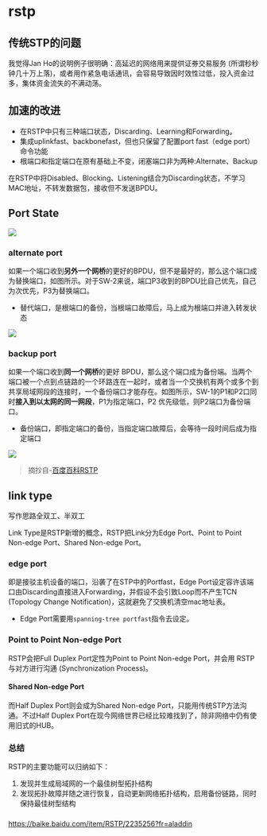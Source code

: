 # rstp

## 传统STP的问题

我觉得Jan Ho的说明例子很明确：高延迟的网络用来提供证券交易服务 (所谓秒秒钟几十万上落)，或者用作紧急电话通讯，会容易导致因时效性过低，投入资金过多，集体资金流失的不满动荡。


## 加速的改进

* 在RSTP中只有三种端口状态，Discarding、Learning和Forwarding。
* 集成uplinkfast、backbonefast，但也只保留了配置port fast（edge port）命令功能
* 根端口和指定端口在原有基础上不变，闭塞端口非为两种:Alternate、Backup

在RSTP中将Disabled、Blocking、Listening结合为Discarding状态，不学习MAC地址，不转发数据包，接收但不发送BPDU。


## Port State

![](https://i.postimg.cc/85dbWyM2/81223.png)

### alternate port

如果一个端口收到**另外一个网桥**的更好的BPDU，但不是最好的，那么这个端口成为替换端口，如图所示。对于SW-2来说，端口P3收到的BPDU比自己优先，自己为次优先，P3为替换端口。

* 替代端口，是根端口的备份，当根端口故障后，马上成为根端口并进入转发状态

![](https://i.postimg.cc/h4y9RxQ6/460d.jpg)

### backup port

如果一个端口收到**同一个网桥**的更好 BPDU，那么这个端口成为备份端。当两个端口被一个点到点链路的一个环路连在一起时，或者当一个交换机有两个或多个到共享局域网段的连接时，一个备份端口才能存在。如图所示，SW-1的P1和P2口同时**接入到以太网的同一网段**，P1为指定端口，P2 优先级低，则P2端口为备份端口。

* 备份端口，即指定端口的备份，当指定端口故障后，会等待一段时间后成为指定端口

![](https://i.postimg.cc/5Np81RKx/a15.jpg)

> 摘抄自-[百度百科RSTP](https://baike.baidu.com/item/RSTP)

## link type

写作思路全双工、半双工

Link Type是RSTP新增的概念，RSTP把Link分为Edge Port、Point to Point Non-edge Port、Shared Non-edge Port。

### edge port

即是接驳主机设备的端口，沿袭了在STP中的Portfast，Edge Port设定容许该端口由Discarding直接进入Forwarding，并假设不会引致Loop而不产生TCN (Topology Change Notification)，这就避免了交换机清空mac地址表。

* Edge Port需要用`spanning-tree portfast`指令去设定。

### Point to Point Non-edge Port

RSTP会把Full Duplex Port定性为Point to Point Non-edge Port，并会用 RSTP 与对方进行沟通 (Synchronization Process)。

#### Shared Non-edge Port

而Half Duplex Port则会成为Shared Non-edge Port，只能用传统STP方法沟通。不过Half Duplex Port在现今网络世界已经比较难找到了，除非网络中仍有使用旧式的HUB。

### 总结

RSTP的主要功能可以归纳如下：

1. 发现并生成局域网的一个最佳树型拓扑结构
2. 发现拓扑故障并随之进行恢复，自动更新网络拓扑结构，启用备份链路，同时保持最佳树型结构

### 

https://baike.baidu.com/item/RSTP/2235256?fr=aladdin
